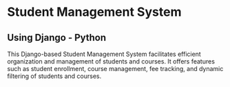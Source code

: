 # Student Management System

## Using Django - Python

This Django-based Student Management System facilitates efficient organization and management of students and courses. It offers features such as student enrollment, course management, fee tracking, and dynamic filtering of students and courses.
